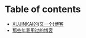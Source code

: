 # Table of contents

* [XUJINKAI的\(又一个\)博客](README.md)
* [那些年我用过的博客](na-xie-nian-wo-yong-guo-de-bo-ke.md)

